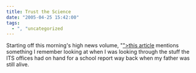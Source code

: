 ```yaml
---
title: Trust the Science
date: "2005-04-25 15:42:00"
tags:
  - ", "uncategorized
---
```

<p> Starting off this morning's high news volume,
"<a href="http://news.yahoo.com/news?tmpl=<?php echo
htmlentities("story&u=/ap/20050424/ap_on_hi_te/smarter_highways");
?>">this article</a> mentions something I remember looking at when
I was looking through the stuff the ITS offices had on hand for a
school report way back when my father was still alive.</p>

